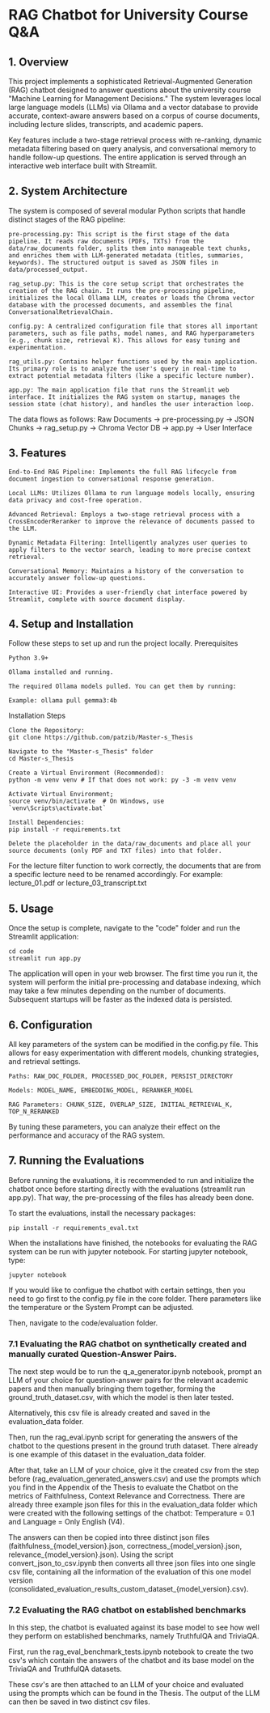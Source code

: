 # RAG Chatbot for University Course Q&A

## 1. Overview

This project implements a sophisticated Retrieval-Augmented Generation (RAG) chatbot designed to answer questions about the university course "Machine Learning for Management Decisions." The system leverages local large language models (LLMs) via Ollama and a vector database to provide accurate, context-aware answers based on a corpus of course documents, including lecture slides, transcripts, and academic papers.

Key features include a two-stage retrieval process with re-ranking, dynamic metadata filtering based on query analysis, and conversational memory to handle follow-up questions. The entire application is served through an interactive web interface built with Streamlit.

## 2. System Architecture

The system is composed of several modular Python scripts that handle distinct stages of the RAG pipeline:

    pre-processing.py: This script is the first stage of the data pipeline. It reads raw documents (PDFs, TXTs) from the data/raw_documents folder, splits them into manageable text chunks, and enriches them with LLM-generated metadata (titles, summaries, keywords). The structured output is saved as JSON files in data/processed_output.

    rag_setup.py: This is the core setup script that orchestrates the creation of the RAG chain. It runs the pre-processing pipeline, initializes the local Ollama LLM, creates or loads the Chroma vector database with the processed documents, and assembles the final ConversationalRetrievalChain.

    config.py: A centralized configuration file that stores all important parameters, such as file paths, model names, and RAG hyperparameters (e.g., chunk size, retrieval K). This allows for easy tuning and experimentation.

    rag_utils.py: Contains helper functions used by the main application. Its primary role is to analyze the user's query in real-time to extract potential metadata filters (like a specific lecture number).

    app.py: The main application file that runs the Streamlit web interface. It initializes the RAG system on startup, manages the session state (chat history), and handles the user interaction loop.

The data flows as follows:
Raw Documents -> pre-processing.py -> JSON Chunks -> rag_setup.py -> Chroma Vector DB -> app.py -> User Interface

## 3. Features

    End-to-End RAG Pipeline: Implements the full RAG lifecycle from document ingestion to conversational response generation.

    Local LLMs: Utilizes Ollama to run language models locally, ensuring data privacy and cost-free operation.

    Advanced Retrieval: Employs a two-stage retrieval process with a CrossEncoderReranker to improve the relevance of documents passed to the LLM.

    Dynamic Metadata Filtering: Intelligently analyzes user queries to apply filters to the vector search, leading to more precise context retrieval.

    Conversational Memory: Maintains a history of the conversation to accurately answer follow-up questions.

    Interactive UI: Provides a user-friendly chat interface powered by Streamlit, complete with source document display.

## 4. Setup and Installation

Follow these steps to set up and run the project locally.
Prerequisites

    Python 3.9+

    Ollama installed and running.

    The required Ollama models pulled. You can get them by running:

    Example: ollama pull gemma3:4b

Installation Steps

    Clone the Repository:
    git clone https://github.com/patzib/Master-s_Thesis

    Navigate to the "Master-s_Thesis" folder
    cd Master-s_Thesis

    Create a Virtual Environment (Recommended):
    python -m venv venv # If that does not work: py -3 -m venv venv
    
    Activate Virtual Environment;
    source venv/bin/activate  # On Windows, use `venv\Scripts\activate.bat`

    Install Dependencies:
    pip install -r requirements.txt

    Delete the placeholder in the data/raw_documents and place all your source documents (only PDF and TXT files) into that folder.
For the lecture filter function to work correctly, the documents that are from a specific lecture need to be renamed accordingly.
For example: lecture_01.pdf or lecture_03_transcript.txt


    

## 5. Usage

Once the setup is complete, navigate to the "code" folder and run the Streamlit application:

    cd code
    streamlit run app.py

The application will open in your web browser. The first time you run it, the system will perform the initial pre-processing and database indexing, which may take a few minutes depending on the number of documents. Subsequent startups will be faster as the indexed data is persisted.

## 6. Configuration

All key parameters of the system can be modified in the config.py file. This allows for easy experimentation with different models, chunking strategies, and retrieval settings.

    Paths: RAW_DOC_FOLDER, PROCESSED_DOC_FOLDER, PERSIST_DIRECTORY

    Models: MODEL_NAME, EMBEDDING_MODEL, RERANKER_MODEL

    RAG Parameters: CHUNK_SIZE, OVERLAP_SIZE, INITIAL_RETRIEVAL_K, TOP_N_RERANKED

By tuning these parameters, you can analyze their effect on the performance and accuracy of the RAG system.


## 7. Running the Evaluations

Before running the evaluations, it is recommended to run and initialize the chatbot once before starting directly with the evaluations (streamlit run app.py). That way, the pre-processing of the files has already been done.

To start the evaluations, install the necessary packages:

    pip install -r requirements_eval.txt

When the installations have finished, the notebooks for evaluating the RAG system can be run with jupyter notebook. For starting jupyter notebook, type:

    jupyter notebook

If you would like to configue the chatbot with certain settings, then you need to go first to the config.py file in the core folder. There parameters like the temperature or the System Prompt can be adjusted.

Then, navigate to the code/evaluation folder.

### 7.1 Evaluating the RAG chatbot on synthetically created and manually curated Question-Answer Pairs.

The next step would be to run the q_a_generator.ipynb notebook, prompt an LLM of your choice for question-answer pairs for the relevant academic papers and then manually bringing them together, forming the ground_truth_dataset.csv, with which the model is then later tested.

Alternatively, this csv file is already created and saved in the evaluation_data folder.

Then, run the rag_eval.ipynb script for generating the answers of the chatbot to the questions present in the ground truth dataset. There already is one example of this dataset in the evaluation_data folder.

After that, take an LLM of your choice, give it the created csv from the step before (rag_evaluation_generated_answers.csv) and use the prompts which you find in the Appendix of the Thesis to evaluate the Chatbot on the metrics of Faithfulness, Context Relevance and Correctness.
There are already three example json files for this in the evaluation_data folder which were created with the following settings of the chatbot: Temperature = 0.1 and Language = Only English (V4).

The answers can then be copied into three distinct json files (faithfulness_{model_version}.json, correctness_{model_version}.json, relevance_{model_version}.json). Using the script convert_json_to_csv.ipynb then converts all three json files into one single csv file, containing all the information of the evaluation of this one model version (consolidated_evaluation_results_custom_dataset_{model_version}.csv). 


### 7.2 Evaluating the RAG chatbot on established benchmarks

In this step, the chatbot is evaluated against its base model to see how well they perform on established benchmarks, namely TruthfulQA and TriviaQA.

First, run the rag_eval_benchmark_tests.ipynb notebook to create the two csv's which contain the answers of the chatbot and its base model on the TriviaQA and TruthfulQA datasets. 

These csv's are then attached to an LLM of your choice and evaluated using the prompts which can be found in the Thesis. The output of the LLM can then be saved in two distinct csv files. 

